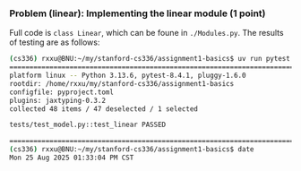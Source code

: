 ### Problem (linear): Implementing the linear module (1 point)

Full code is ```class Linear```, which can be foune in ```./Modules.py```. The results of testing are as follows:
``` sh
(cs336) rxxu@BNU:~/my/stanford-cs336/assignment1-basics$ uv run pytest -k test_linear
======================================================================================== test session starts ========================================================================================
platform linux -- Python 3.13.6, pytest-8.4.1, pluggy-1.6.0
rootdir: /home/rxxu/my/stanford-cs336/assignment1-basics
configfile: pyproject.toml
plugins: jaxtyping-0.3.2
collected 48 items / 47 deselected / 1 selected                                                                                                                                                     

tests/test_model.py::test_linear PASSED

================================================================================= 1 passed, 47 deselected in 0.87s ==================================================================================
(cs336) rxxu@BNU:~/my/stanford-cs336/assignment1-basics$ date
Mon 25 Aug 2025 01:33:04 PM CST
```